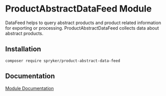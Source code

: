 # ProductAbstractDataFeed Module

DataFeed helps to query abstract products and product related information for exporting or processing. ProductAbstractDataFeed collects data about abstract products.

## Installation

```
composer require spryker/product-abstract-data-feed
```

## Documentation

[Module Documentation](https://academy.spryker.com/developing_with_spryker/module_guide/products/product/product.html)
